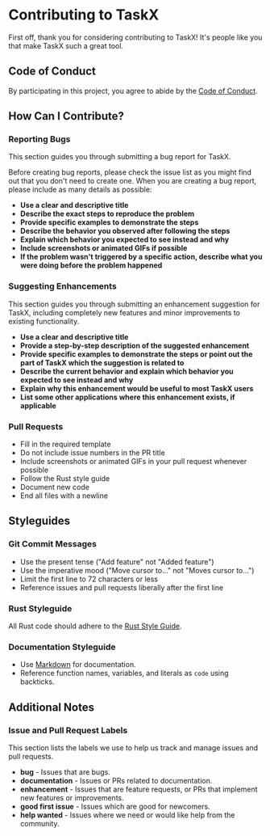 # Contributing to TaskX

First off, thank you for considering contributing to TaskX! It's people like you that make TaskX such a great tool.

## Code of Conduct

By participating in this project, you agree to abide by the [Code of Conduct](CODE_OF_CONDUCT.md).

## How Can I Contribute?

### Reporting Bugs

This section guides you through submitting a bug report for TaskX.

Before creating bug reports, please check the issue list as you might find out that you don't need to create one. When you are creating a bug report, please include as many details as possible:

- **Use a clear and descriptive title**
- **Describe the exact steps to reproduce the problem**
- **Provide specific examples to demonstrate the steps**
- **Describe the behavior you observed after following the steps**
- **Explain which behavior you expected to see instead and why**
- **Include screenshots or animated GIFs if possible**
- **If the problem wasn't triggered by a specific action, describe what you were doing before the problem happened**

### Suggesting Enhancements

This section guides you through submitting an enhancement suggestion for TaskX, including completely new features and minor improvements to existing functionality.

- **Use a clear and descriptive title**
- **Provide a step-by-step description of the suggested enhancement**
- **Provide specific examples to demonstrate the steps or point out the part of TaskX which the suggestion is related to**
- **Describe the current behavior and explain which behavior you expected to see instead and why**
- **Explain why this enhancement would be useful to most TaskX users**
- **List some other applications where this enhancement exists, if applicable**

### Pull Requests

- Fill in the required template
- Do not include issue numbers in the PR title
- Include screenshots or animated GIFs in your pull request whenever possible
- Follow the Rust style guide
- Document new code
- End all files with a newline

## Styleguides

### Git Commit Messages

- Use the present tense ("Add feature" not "Added feature")
- Use the imperative mood ("Move cursor to..." not "Moves cursor to...")
- Limit the first line to 72 characters or less
- Reference issues and pull requests liberally after the first line

### Rust Styleguide

All Rust code should adhere to the [Rust Style Guide](https://doc.rust-lang.org/1.0.0/style/README.html).

### Documentation Styleguide

- Use [Markdown](https://daringfireball.net/projects/markdown) for documentation.
- Reference function names, variables, and literals as `code` using backticks.

## Additional Notes

### Issue and Pull Request Labels

This section lists the labels we use to help us track and manage issues and pull requests.

- **bug** - Issues that are bugs.
- **documentation** - Issues or PRs related to documentation.
- **enhancement** - Issues that are feature requests, or PRs that implement new features or improvements.
- **good first issue** - Issues which are good for newcomers.
- **help wanted** - Issues where we need or would like help from the community.
